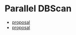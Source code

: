 # Parallel DBScan

- [proposal](https://github.com/VertexC/efficient-data-loader/blob/main/docs/proposal/index.md)
- [proposal](https://github.com/VertexC/efficient-data-loader/blob/main/docs/proposal/index.md)

